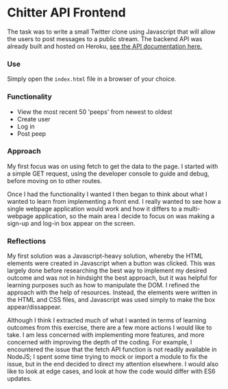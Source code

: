 # Chitter API Frontend

The task was to write a small Twitter clone using Javascript that will allow the users to post messages to a public stream. The backend API was already built and hosted on Heroku, [see the API documentation here.](https://github.com/makersacademy/chitter_api_backend)

### Use

Simply open the `index.html` file in a browser of your choice.

### Functionality

* View the most recent 50 'peeps' from newest to oldest
* Create user
* Log in
* Post peep

### Approach

My first focus was on using fetch to get the data to the page. I started with a simple GET request, using the developer console to guide and debug, before moving on to other routes.

Once I had the functionality I wanted I then began to think about what I wanted to learn from implementing a front end. I really wanted to see how a single webpage application would work and how it differs to a multi-webpage application, so the main area I decide to focus on was making a sign-up and log-in box appear on the screen. 

### Reflections

My first solution was a Javascript-heavy solution, whereby the HTML elements were created in Javascript when a button was clicked. This was largely done before researching the best way to implement my desired outcome and was not in hindsight the best approach, but it was helpful for learning purposes such as how to manipulate the DOM. I refined the approach with the help of resources. Instead, the elements were written in the HTML and CSS files, and Javascript was used simply to make the box appear/dissappear. 

Although I think I extracted much of what I wanted in terms of learning outcomes from this exercise, there are a few more actions I would like to take. I am less concerned with implementing more features, and more concerned with improving the depth of the coding. For example, I encountered the issue that the fetch API function is not readily available in NodeJS; I spent some time trying to mock or import a module to fix the issue, but in the end decided to direct my attention elsewhere. I would also like to look at edge cases, and look at how the code would differ with ES6 updates.
